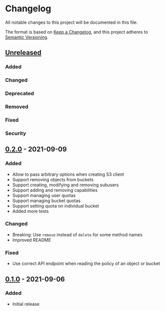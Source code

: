 # Changelog
All notable changes to this project will be documented in this file.

The format is based on [Keep a Changelog](https://keepachangelog.com/en/1.0.0/),
and this project adheres to [Semantic Versioning](https://semver.org/spec/v2.0.0.html).


## [Unreleased]
### Added
### Changed
### Deprecated
### Removed
### Fixed
### Security


## [0.2.0] - 2021-09-09
### Added
- Allow to pass arbitrary options when creating S3 client
- Support removing objects from buckets
- Support creating, modifying and removing subusers
- Support adding and removing capabilities
- Support managing user quotas
- Support managing bucket quotas
- Support setting quota on individual bucket
- Added more tests
### Changed
- Breaking: Use `remove` instead of `delete` for some method names
- Improved README
### Fixed
- Use correct API endpoint when reading the policy of an object or bucket


## [0.1.0] - 2021-09-06
### Added
- Initial release


[Unreleased]: https://github.com/lbausch/php-ceph-radosgw-admin/compare/v0.2.0...HEAD
[0.2.0]: https://github.com/lbausch/php-ceph-radosgw-admin/releases/tag/v0.2.0
[0.1.0]: https://github.com/lbausch/php-ceph-radosgw-admin/releases/tag/v0.1.0
